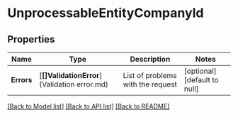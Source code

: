 # UnprocessableEntityCompanyId

## Properties
Name | Type | Description | Notes
------------ | ------------- | ------------- | -------------
**Errors** | [**[]ValidationError**](Validation error.md) | List of problems with the request | [optional] [default to null]

[[Back to Model list]](../README.md#documentation-for-models) [[Back to API list]](../README.md#documentation-for-api-endpoints) [[Back to README]](../README.md)

